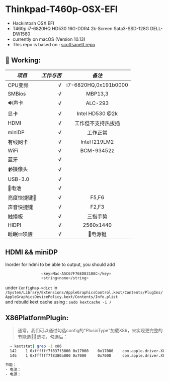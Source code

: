 # Thinkpad-T460p-OSX-EFI
* Hackintosh OSX EFI
* T460p i7-6820HQ HD530 16G-DDR4 2k-Screen Sata3-SSD-128G DELL-DW1560
* currently on macOS (Version 10.13)
* This repo is based on : [scottsanett repo](https://github.com/scottsanett/M5510-4K-High-Sierra-Installation)

## 🍺 Working:

| *项目*        | *工作与否*    |  *备注*  |
| --------   | -----:   | :----: |
| CPU变频        | √      |   i7-6820HQ,0x191b0000    |
| SMBios        | √      |   MBP13,3    |
| 🔊声卡        | √      |   ALC-293    |
| 显卡        | √      |   Intel HD530 @2k  |
| HDMI        | √      |  工作但不支持热拔插   |
| miniDP        | √      |  工作正常   |
| 有线网卡        | √      | Intel I219LM2      |
| WiFi        | √      |   BCM-93452z    |
| 蓝牙        | √      |       |
| 📹摄像头        | √      |       |
| USB-3.0        | √      |       |
| 🔋电池        | √      |       |
| 亮度快捷键        | √      |   F5,F6    |
| 声音快捷键        | √      |   F2,F3    |
| 触摸板        | √      | 三指手势      |
| HIDPI        | √      |  2560x1440     |
| 睡眠💤唤醒        | √      |  🔌电源键     |

## HDMI && miniDP
Inorder for hdmi to be able to output, you should add

``` bash
				<key>Mac-A5C67F76ED83108C</key>
				<string>none</string>
```

under `ConfigMap->dict` in `/System/Library/Extensions/AppleGraphicsControl.kext/Contents/PlugIns/AppleGraphicsDevicePolicy.kext/Contents/Info.plist`  
and rebuild kext cache using : `sudo kextcache -i /`


## X86PlatformPlugin:

> 通常，我们可以通过勾选config的"PlusinType"加载X86，来实现更完整的节能选选项，勾选后：
``` bash
  ~ kextstat| grep -i x86
  142    1 0xffffff7f837f3000 0x17000    0x17000    com.apple.driver.X86PlatformPlugin (1.0.0) 75F8D5F2-9BB7-3709-987C-35B5C1FCB727 <117 64 22 13 11 7 6 5 4 3 1>
  146    1 0xffffff7f8380a000 0x7000     0x7000     com.apple.driver.X86PlatformShim (1.0.0) 78933162-E3FE-3568-B4E0-6A6BD9DEA64A <142 117 13 7 4 3>

节能：
- 电池：
- 电源：
```
